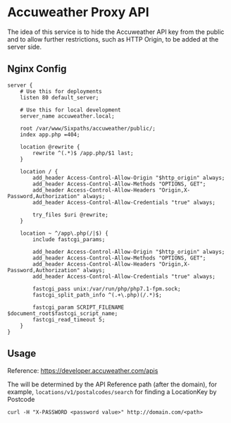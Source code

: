# Accuweather Proxy API

The idea of this service is to hide the Accuweather API key from the public and
to allow further restrictions, such as HTTP Origin, to be added at the server side.

## Nginx Config

```
server {
    # Use this for deployments
    listen 80 default_server;

    # Use this for local development
    server_name accuweather.local;

    root /var/www/Sixpaths/accuweather/public/;
    index app.php =404;

    location @rewrite {
        rewrite ^(.*)$ /app.php/$1 last;
    }

    location / {
        add_header Access-Control-Allow-Origin "$http_origin" always;
        add_header Access-Control-Allow-Methods "OPTIONS, GET";
        add_header Access-Control-Allow-Headers "Origin,X-Password,Authorization" always;
        add_header Access-Control-Allow-Credentials "true" always;

        try_files $uri @rewrite;
    }

    location ~ ^/app\.php(/|$) {
        include fastcgi_params;

        add_header Access-Control-Allow-Origin "$http_origin" always;
        add_header Access-Control-Allow-Methods "OPTIONS, GET";
        add_header Access-Control-Allow-Headers "Origin,X-Password,Authorization" always;
        add_header Access-Control-Allow-Credentials "true" always;

        fastcgi_pass unix:/var/run/php/php7.1-fpm.sock;
        fastcgi_split_path_info ^(.+\.php)(/.*)$;

        fastcgi_param SCRIPT_FILENAME $document_root$fastcgi_script_name;
        fastcgi_read_timeout 5;
    }
}
```

## Usage

Reference: https://developer.accuweather.com/apis

The <path> will be determined by the API Reference path (after the domain), for example, `locations/v1/postalcodes/search` for finding a LocationKey by Postcode

```
curl -H "X-PASSWORD <password value>" http://domain.com/<path>
```

